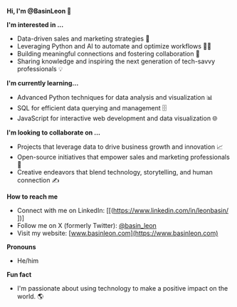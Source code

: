 **Hi, I'm @BasinLeon 👋**

**I'm interested in ...**

*   Data-driven sales and marketing strategies 🚀
*   Leveraging Python and AI to automate and optimize workflows 🐍🤖
*   Building meaningful connections and fostering collaboration 🤝
*   Sharing knowledge and inspiring the next generation of tech-savvy professionals 💡 

**I'm currently learning...**

*   Advanced Python techniques for data analysis and visualization 📊
*   SQL for efficient data querying and management 🗄️
*   JavaScript for interactive web development and data visualization 🌐

**I'm looking to collaborate on ...**

*   Projects that leverage data to drive business growth and innovation 📈
*   Open-source initiatives that empower sales and marketing professionals 🤝
*   Creative endeavors that blend technology, storytelling, and human connection ✍️

**How to reach me**

*   Connect with me on LinkedIn: [[(https://www.linkedin.com/in/leonbasin/ ])]
*   Follow me on X (formerly Twitter): [@basin_leon](https://www.x.com/basin_leon)
*   Visit my website: [www.basinleon.com](https://www.basinleon.com)

**Pronouns**

*   He/him

**Fun fact**

*   I'm passionate about using technology to make a positive impact on the world. 🌎

<!---
BasinLeon/BasinLeon is a ✨ special ✨ repository because its `README.md` (this file) appears on your GitHub profile.
You can click the Preview link to take a look at your changes.
--->
